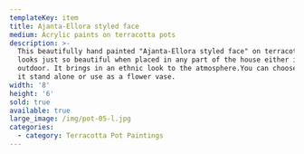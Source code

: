 ```yaml
---
templateKey: item
title: Ajanta-Ellora styled face
medium: Acrylic paints on terracotta pots
description: >-
  This beautifully hand painted "Ajanta-Ellora styled face" on terracotta pot
  looks just so beautiful when placed in any part of the house either indoor or
  outdoor. It brings in an ethnic look to the atmosphere.You can choose to keep
  it stand alone or use as a flower vase.
width: '8'
height: '6'
sold: true
available: true
large_image: /img/pot-05-l.jpg
categories:
  - category: Terracotta Pot Paintings
---
```


